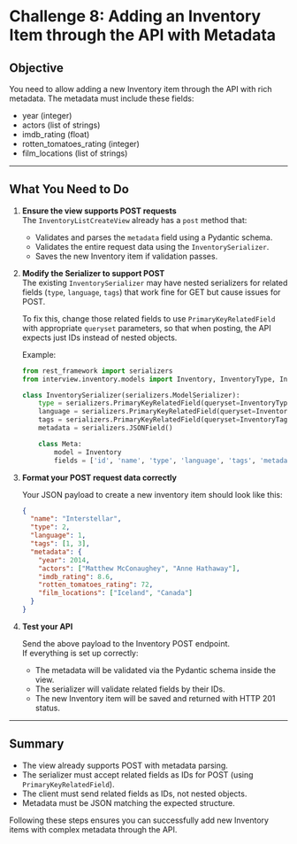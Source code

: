 # Challenge 8: Adding an Inventory Item through the API with Metadata

## Objective

You need to allow adding a new Inventory item through the API with rich metadata. The metadata must include these fields:

- year (integer)
- actors (list of strings)
- imdb_rating (float)
- rotten_tomatoes_rating (integer)
- film_locations (list of strings)

---

## What You Need to Do

1. **Ensure the view supports POST requests**  
   The `InventoryListCreateView` already has a `post` method that:
   - Validates and parses the `metadata` field using a Pydantic schema.
   - Validates the entire request data using the `InventorySerializer`.
   - Saves the new Inventory item if validation passes.

2. **Modify the Serializer to support POST**  
   The existing `InventorySerializer` may have nested serializers for related fields (`type`, `language`, `tags`) that work fine for GET but cause issues for POST.

   To fix this, change those related fields to use `PrimaryKeyRelatedField` with appropriate `queryset` parameters, so that when posting, the API expects just IDs instead of nested objects.

   Example:

   ```python
   from rest_framework import serializers
   from interview.inventory.models import Inventory, InventoryType, InventoryLanguage, InventoryTag

   class InventorySerializer(serializers.ModelSerializer):
       type = serializers.PrimaryKeyRelatedField(queryset=InventoryType.objects.all())
       language = serializers.PrimaryKeyRelatedField(queryset=InventoryLanguage.objects.all())
       tags = serializers.PrimaryKeyRelatedField(queryset=InventoryTag.objects.all(), many=True)
       metadata = serializers.JSONField()

       class Meta:
           model = Inventory
           fields = ['id', 'name', 'type', 'language', 'tags', 'metadata']
   ```

3. **Format your POST request data correctly**

   Your JSON payload to create a new inventory item should look like this:

   ```json
   {
     "name": "Interstellar",
     "type": 2,
     "language": 1,
     "tags": [1, 3],
     "metadata": {
       "year": 2014,
       "actors": ["Matthew McConaughey", "Anne Hathaway"],
       "imdb_rating": 8.6,
       "rotten_tomatoes_rating": 72,
       "film_locations": ["Iceland", "Canada"]
     }
   }
   ```

4. **Test your API**

   Send the above payload to the Inventory POST endpoint.  
   If everything is set up correctly:
   - The metadata will be validated via the Pydantic schema inside the view.
   - The serializer will validate related fields by their IDs.
   - The new Inventory item will be saved and returned with HTTP 201 status.

---

## Summary

- The view already supports POST with metadata parsing.
- The serializer must accept related fields as IDs for POST (using `PrimaryKeyRelatedField`).
- The client must send related fields as IDs, not nested objects.
- Metadata must be JSON matching the expected structure.

Following these steps ensures you can successfully add new Inventory items with complex metadata through the API.